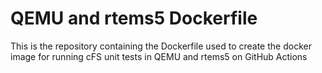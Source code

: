 # QEMU and rtems5 Dockerfile
This is the repository containing the Dockerfile used to create the docker image for running cFS unit tests in QEMU and rtems5 on GitHub Actions
